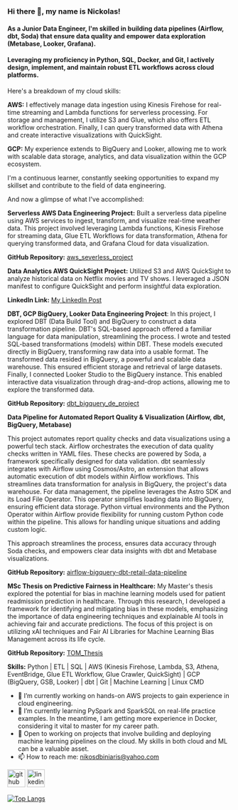 ### Hi there 👋, my name is Nickolas!
#### As a Junior Data Engineer, I'm skilled in building data pipelines (Airflow, dbt, Soda) that ensure data quality and empower data exploration (Metabase, Looker, Grafana).
#### Leveraging my proficiency in Python, SQL, Docker, and Git, I actively design, implement, and maintain robust ETL workflows across cloud platforms.

Here's a breakdown of my cloud skills:

**AWS:** I effectively manage data ingestion using Kinesis Firehose for real-time streaming and Lambda functions for serverless processing. For storage and management, I utilize S3 and Glue, which also offers ETL workflow orchestration. Finally, I can query transformed data with Athena and create interactive visualizations with QuickSight.

**GCP:** My experience extends to BigQuery and Looker, allowing me to work with scalable data storage, analytics, and data visualization within the GCP ecosystem.

I'm a continuous learner, constantly seeking opportunities to expand my skillset and contribute to the field of data engineering.

And now a glimpse of what I've accomplished:

**Serverless AWS Data Engineering Project:** Built a serverless data pipeline using AWS services to ingest, transform, and visualize real-time weather data. This project involved leveraging Lambda functions, Kinesis Firehose for streaming data, Glue ETL Workflows for data transformation, Athena for querying transformed data, and Grafana Cloud for data visualization.

**GitHub Repository:** [aws_severless_project](https://github.com/NickolasB98/aws_severless_project)  

**Data Analytics AWS QuickSight Project:** Utilized S3 and AWS QuickSight to analyze historical data on Netflix movies and TV shows. I leveraged a JSON manifest to configure QuickSight and perform insightful data exploration.

**LinkedIn Link:** [My LinkedIn Post](https://www.linkedin.com/feed/update/urn:li:activity:7199125001491361792/)  

**DBT, GCP BigQuery, Looker Data Engineering Project**:
In this project, I explored DBT (Data Build Tool) and BigQuery to construct a data transformation pipeline. DBT's SQL-based approach offered a familiar language for data manipulation, streamlining the process.
I wrote and tested SQL-based transformations (models) within DBT. These models executed directly in BigQuery, transforming raw data into a usable format.
The transformed data resided in BigQuery, a powerful and scalable data warehouse. This ensured efficient storage and retrieval of large datasets.
Finally, I connected Looker Studio to the BigQuery instance. This enabled interactive data visualization through drag-and-drop actions, allowing me to explore the transformed data.

**GitHub Repository:** [dbt_bigquery_de_project](https://github.com/NickolasB98/dbt_bigquery_de_project) 

**Data Pipeline for Automated Report Quality & Visualization (Airflow, dbt, BigQuery, Metabase)**

This project automates report quality checks and data visualizations using a powerful tech stack. Airflow orchestrates the execution of data quality checks written in YAML files. These checks are powered by Soda, a framework specifically designed for data validation. dbt seamlessly integrates with Airflow using Cosmos/Astro, an extension that allows automatic execution of dbt models within Airflow workflows. This streamlines data transformation for analysis in BigQuery, the project's data warehouse. For data management, the pipeline leverages the Astro SDK and its Load File Operator. This operator simplifies loading data into BigQuery, ensuring efficient data storage. Python virtual environments and the Python Operator within Airflow provide flexibility for running custom Python code within the pipeline. This allows for handling unique situations and adding custom logic.

This approach streamlines the process, ensures data accuracy through Soda checks, and empowers clear data insights with dbt and Metabase visualizations. 

**GitHub Repository:** [airflow-bigquery-dbt-retail-data-pipeline](https://github.com/NickolasB98/airflow-bigquery-dbt-retail-data-pipeline) 

**MSc Thesis on Predictive Fairness in Healthcare:** My Master's thesis explored the potential for bias in machine learning models used for patient readmission prediction in healthcare. Through this research, I developed a framework for identifying and mitigating bias in these models, emphasizing the importance of data engineering techniques and explainable AI tools in achieving fair and accurate predictions. The focus of this project is on utilizing xAI techniques and Fair AI Libraries for Machine Learning Bias Management across its life cycle.

**GitHub Repository:** [TOM_Thesis](https://github.com/NickolasB98/TOM_Thesis ) 

**Skills:** 
Python | ETL | SQL | AWS (Kinesis Firehose, Lambda, S3, Athena, EventBridge, Glue ETL Workflow, Glue Crawler, QuickSight) | GCP (BigQuery, GSB, Looker) | dbt | Git | Machine Learning | Linux CMD

- 🔭 I’m currently working on hands-on AWS projects to gain experience in cloud engineering. 
- 🌱 I’m currently learning PySpark and SparkSQL on real-life practice examples. In the meantime, I am getting more experience in Docker, considering it vital to master for my career path. 
- 💬 Open to working on projects that involve building and deploying machine learning pipelines on the cloud. My skills in both cloud and ML can be a valuable asset. 
- 📫 How to reach me: nikosdbiniaris@yahoo.com 


[<img src='https://cdn.jsdelivr.net/npm/simple-icons@3.0.1/icons/github.svg' alt='github' height='40'>](https://github.com/NickolasB98)  [<img src='https://cdn.jsdelivr.net/npm/simple-icons@3.0.1/icons/linkedin.svg' alt='linkedin' height='40'>](https://www.linkedin.com/in/nikolaos-biniaris-589517187/)  

[![Top Langs](https://github-readme-stats.vercel.app/api/top-langs/?username=NickolasB98)](https://github.com/anuraghazra/github-readme-stats)

